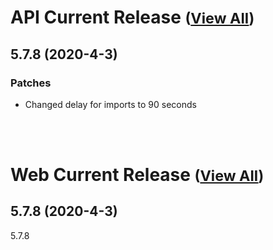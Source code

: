 
# API Current Release <small>([View All](/API.md))</small>
## 5.7.8 (2020-4-3)
### Patches 

- Changed delay for imports to 90 seconds

<br><br>
# Web Current Release <small>([View All](/Web.md))</small>
## 5.7.8 (2020-4-3)
5.7.8

  
